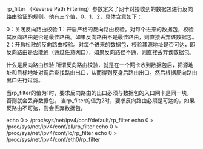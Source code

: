 rp_filter （Reverse Path Filtering）参数定义了网卡对接收到的数据包进行反向路由验证的规则。他有三个值，0、1、2，具体含意如下：

0：关闭反向路由校验
1：开启严格的反向路由校验。对每个进来的数据包，校验其反向路由是否是最佳路由。如果反向路由不是最佳路由，则直接丢弃该数据包。
2：开启松散的反向路由校验。对每个进来的数据包，校验其源地址是否可达，即反向路由是否能通（通过任意网口），如果反向路径不通，则直接丢弃该数据包。

什么是反向路由校验
所谓反向路由校验，就是在一个网卡收到数据包后，把源地址和目标地址对调后查找路由出口，从而得到反身后路由出口。然后根据反向路由出口进行过滤。

当rp_filter的值为1时，要求反向路由的出口必须与数据包的入口网卡是同一块，否则就会丢弃数据包。
当rp_filter的值为2时，要求反向路由必须是可达的，如果反路由不可达，则会丢弃数据包。


echo 0 > /proc/sys/net/ipv4/conf/default/rp_filter
echo 0 > /proc/sys/net/ipv4/conf/all/rp_filter
echo 0 > /proc/sys/net/ipv4/conf/lo/rp_filter
echo 0 > /proc/sys/net/ipv4/conf/eth0/rp_filter